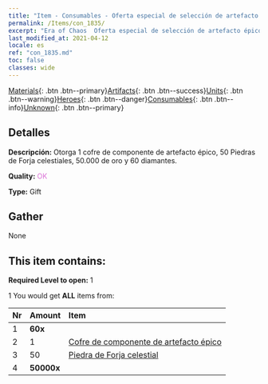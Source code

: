 ```yaml
---
title: "Item - Consumables - Oferta especial de selección de artefacto épico"
permalink: /Items/con_1835/
excerpt: "Era of Chaos  Oferta especial de selección de artefacto épico"
last_modified_at: 2021-04-12
locale: es
ref: "con_1835.md"
toc: false
classes: wide
---
```

 [Materials](/es/Items/){: .btn .btn--primary}[Artifacts](/es/Items/Artifacts/){: .btn .btn--success}[Units](/es/Items/Units/){: .btn .btn--warning}[Heroes](/es/Items/Heroes/){: .btn .btn--danger}[Consumables](/es/Items/Consumables/){: .btn .btn--info}[Unknown](/es/Items/Unknown/){: .btn .btn--primary}

## Detalles
 **Descripción:** Otorga 1 cofre de componente de artefacto épico, 50 Piedras de Forja celestiales, 50.000 de oro y 60 diamantes.

 **Quality:** <span style="color: #DA70D6">OK</span>

 **Type:** Gift

## Gather

  None

## This item contains:

 **Required Level to open:** 1

 1 You would get **ALL** items  from:

  | Nr | Amount |     Item    |
  |:---|:-------|:------------|
  | 1 |  **60x** | <i class="fas fa-gem"/> |  | 
  | 2 | 1 | [Cofre de componente de artefacto épico](/es/Items/con_1836/) | 
  | 3 | 50 | [Piedra de Forja celestial](/es/Items/art_188/) | 
  | 4 |  **50000x** | <i class="fas fa-coins"/> |  | 

